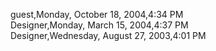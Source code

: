 ﻿guest,Monday, October 18, 2004,4:34 PM  Designer,Monday, March 15, 2004,4:37 PM  Designer,Wednesday, August 27, 2003,4:01 PM